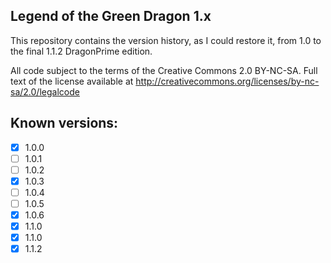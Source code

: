 ## Legend of the Green Dragon 1.x

This repository contains the version history, as I could restore it, from 1.0 to the final 1.1.2 DragonPrime edition.

All code subject to the terms of the Creative Commons 2.0 BY-NC-SA. Full text of the license available at http://creativecommons.org/licenses/by-nc-sa/2.0/legalcode

## Known versions:

* [x] 1.0.0
* [ ] 1.0.1
* [ ] 1.0.2
* [x] 1.0.3
* [ ] 1.0.4
* [ ] 1.0.5
* [x] 1.0.6
* [x] 1.1.0
* [x] 1.1.0
* [x] 1.1.2
